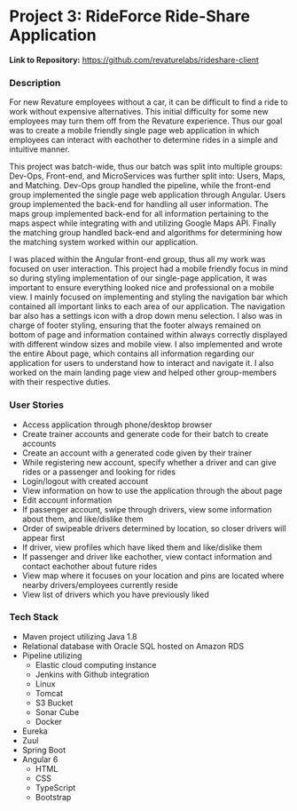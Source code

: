 # Project 3: RideForce Ride-Share Application #

**Link to Repository:** https://github.com/revaturelabs/rideshare-client

### Description ###

For new Revature employees without a car, it can be difficult to find a ride to work without expensive alternatives.
This initial difficulty for some new employees may turn them off from the Revature experience.
Thus our goal was to create a mobile friendly single page web application in which employees can interact with eachother to determine rides in a simple and intuitive manner.

This project was batch-wide, thus our batch was split into multiple groups: Dev-Ops, Front-end, and MicroServices was further split into: Users, Maps, and Matching. Dev-Ops group handled the pipeline, while the front-end group implemented the single page web application through Angular. Users group implemented the back-end for handling all user information. The maps group implemented back-end for all information pertaining to the maps aspect while integrating with and utilizing Google Maps API. Finally the matching group handled back-end and algorithms for determining how the matching system worked within our application.

I was placed within the Angular front-end group, thus all my work was focused on user interaction. This project had a mobile friendly focus in mind so during styling implementation of our single-page application, it was important to ensure everything looked nice and professional on a mobile view. I mainly focused on implementing and styling the navigation bar which contained all important links to each area of our application. The navigation bar also has a settings icon with a drop down menu selection. I also was in charge of footer styling, ensuring that the footer always remained on bottom of page and information contained within always correctly displayed with different window sizes and mobile view. I also implemented and wrote the entire About page, which contains all information regarding our application for users to understand how to interact and navigate it. I also worked on the main landing page view and helped other group-members with their respective duties.
	
### User Stories ###

* Access application through phone/desktop browser
* Create trainer accounts and generate code for their batch to create accounts
* Create an account with a generated code given by their trainer
* While registering new account, specify whether a driver and can give rides or a passenger and looking for rides
* Login/logout with created account 
* View information on how to use the application through the about page
* Edit account information
* If passenger account, swipe through drivers, view some information about them, and like/dislike them
* Order of swipeable drivers determined by location, so closer drivers will appear first
* If driver, view profiles which have liked them and like/dislike them
* If passenger and driver like eachother, view contact information and contact eachother about future rides
* View map where it focuses on your location and pins are located where nearby drivers/employees currently reside
* View list of drivers which you have previously liked 

### Tech Stack ###

* Maven project utilizing Java 1.8
* Relational database with Oracle SQL hosted on Amazon RDS
* Pipeline utilizing
   * Elastic cloud computing instance
   * Jenkins with Github integration
   * Linux
   * Tomcat
   * S3 Bucket
   * Sonar Cube
   * Docker
* Eureka
* Zuul
* Spring Boot
* Angular 6
   * HTML
   * CSS
   * TypeScript
   * Bootstrap



